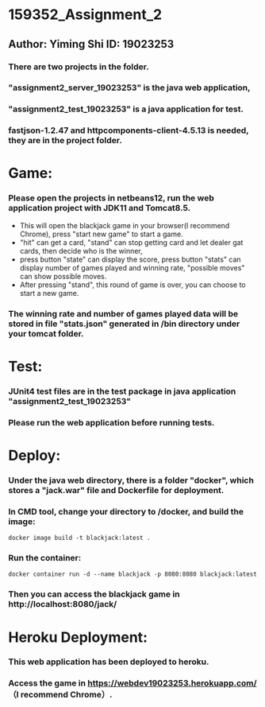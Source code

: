 # 159352_Assignment_2
## Author: Yiming Shi ID: 19023253

### There are two projects in the folder.
### "assignment2_server_19023253" is the java web application,
### "assignment2_test_19023253" is a java application for test.
### fastjson-1.2.47 and httpcomponents-client-4.5.13 is needed, they are in the project folder.

# Game:
### Please open the projects in netbeans12, run the web application project with JDK11 and Tomcat8.5.

* This will open the blackjack game in your browser(I recommend Chrome), press "start new game" to start a game. 
* "hit" can get a card, "stand" can stop getting card and let dealer gat cards, then decide who is the winner, 
* press button "state" can display the score, press button "stats" can display number of games played and winning rate, "possible moves" can show possible moves. 
* After pressing "stand", this round of game is over, you can choose to start a new game.

### The winning rate and number of games played data will be stored in file "stats.json" generated in /bin directory under your tomcat folder.

# Test:
### JUnit4 test files are in the test package in java application "assignment2_test_19023253"
### Please run the web application before running tests.

# Deploy:
### Under the java web directory, there is a folder "docker", which stores a "jack.war" file and Dockerfile for deployment.
### In CMD tool, change your directory to /docker, and build the image:
`docker image build -t blackjack:latest .`
### Run the container:
`docker container run -d --name blackjack -p 8080:8080 blackjack:latest`
### Then you can access the blackjack game in http://localhost:8080/jack/

# Heroku Deployment:
### This web application has been deployed to heroku.
### Access the game in https://webdev19023253.herokuapp.com/ （I recommend Chrome）.
